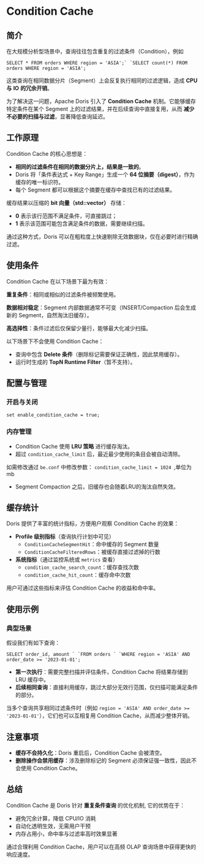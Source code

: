 # Condition Cache

## 简介

在大规模分析型场景中，查询往往包含重复的过滤条件（Condition），例如

```
SELECT * FROM orders WHERE region = 'ASIA';` `SELECT count(*) FROM orders WHERE region = 'ASIA';
```

这类查询在相同数据分片（Segment）上会反复执行相同的过滤逻辑，造成 **CPU 与** **IO** **的冗余开销**。

为了解决这一问题，Apache Doris 引入了 **Condition Cache** 机制。它能够缓存特定条件在某个 Segment 上的过滤结果，并在后续查询中直接复用，从而 **减少不必要的扫描与过滤**，显著降低查询延迟。

## 工作原理

Condition Cache 的核心思想是：

- **相同的过滤条件在相同的数据分片上，结果是一致的**。
- Doris 将「条件表达式 + Key Range」生成一个 **64 位摘要（digest）**，作为缓存的唯一标识符。
- 每个 Segment 都可以根据这个摘要在缓存中查找已有的过滤结果。

缓存结果以压缩的 **bit 向量（std::vector<bool>）** 存储：

- **0** 表示该行范围不满足条件，可直接跳过；
- **1** 表示该范围可能包含满足条件的数据，需要继续扫描。

通过这种方式，Doris 可以在粗粒度上快速剔除无效数据块，仅在必要时进行精确过滤。

## 使用条件

Condition Cache 在以下场景下最为有效：

**重复条件**：相同或相似的过滤条件被频繁使用。

**数据相对稳定**：Segment 内部数据通常不可变（INSERT/Compaction 后会生成新的 Segment，自然淘汰旧缓存）。

**高选择性**：条件过滤后仅保留少量行，能够最大化减少扫描。

以下场景下不会使用 Condition Cache：

- 查询中包含 **Delete 条件**（删除标记需要保证正确性，因此禁用缓存）。
- 运行时生成的 **TopN Runtime Filter**（暂不支持）。

## 配置与管理

### 开启与关闭

```Plain
set enable_condition_cache = true;
```

### 内存管理

- Condition Cache 使用 **LRU 策略** 进行缓存淘汰。
- 超过 `condition_cache_limit` 后，最近最少使用的条目会被自动清除。

 如需修改通过 `be.conf` 中修改参数： `condition_cache_limit = 1024 `,单位为mb

- Segment Compaction 之后，旧缓存也会随着LRU的淘汰自然失效。

## 缓存统计

Doris 提供了丰富的统计指标，方便用户观察 Condition Cache 的效果：

- **Profile 级别指标**（查询执行计划中可见）
  - `ConditionCacheSegmentHit`：命中缓存的 Segment 数量
  - `ConditionCacheFilteredRows`：被缓存直接过滤掉的行数
- **系统指标**（通过监控系统或 `metrics` 查看）
  - `condition_cache_search_count`：缓存查找次数
  - `condition_cache_hit_count`：缓存命中次数

用户可通过这些指标来评估 Condition Cache 的收益和命中率。

## 使用示例

### 典型场景

假设我们有如下查询：

```
SELECT order_id, amount ` `FROM orders ` `WHERE region = 'ASIA' AND order_date >= '2023-01-01';
```

- **第一次执行**：需要完整扫描并评估条件，Condition Cache 将结果存储到 LRU 缓存中。
- **后续相同查询**：直接利用缓存，跳过大部分无效行范围，仅扫描可能满足条件的部分。

当多个查询共享相同过滤条件时（例如 `region = 'ASIA' AND order_date >= '2023-01-01'`），它们也可以互相复用 Condition Cache，从而减少整体开销。

## 注意事项

- **缓存不会持久化**：Doris 重启后，Condition Cache 会被清空。
- **删除操作会禁用缓存**：涉及删除标记的 Segment 必须保证强一致性，因此不会使用 Condition Cache。

## 总结

Condition Cache 是 Doris 针对 **重复条件查询** 的优化机制, 它的优势在于：

- 避免冗余计算，降低 CPU/IO 消耗
- 自动化透明生效，无需用户干预
- 内存占用小，命中率与过滤率高时效果显著

通过合理利用 Condition Cache，用户可以在高频 OLAP 查询场景中获得更快的响应速度。
